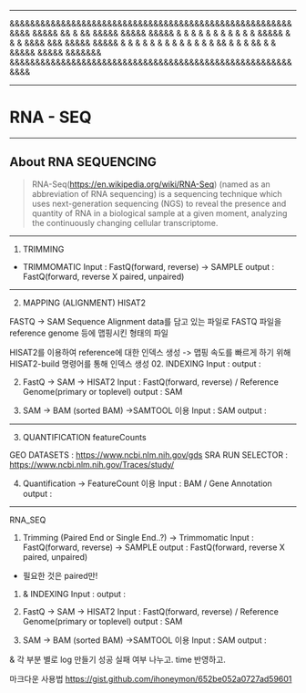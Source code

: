 *****

&&&&&&&&&&&&&&&&&&&&&&&&&&&&&&&&&&&&&&&&&&&&&&&&&&&&&&&&&&&
     &&&&&  &&    &  &&          &&&&&  &&&&&  &&&&&
     &   &  & &   &  & &         &      &      &   &
     &&&&&  &  &  &  &&&&   &&&  &&&&&  &&&&&  & & &
     &  &   &   & &  &   &           &  &      &  &&
     &   &  &    &&  &    &      &&&&&  &&&&&  &&&&&&&
&&&&&&&&&&&&&&&&&&&&&&&&&&&&&&&&&&&&&&&&&&&&&&&&&&&&&&&&&&&

*****

# RNA - SEQ

*****

## About RNA SEQUENCING
>RNA-Seq(https://en.wikipedia.org/wiki/RNA-Seq) (named as an abbreviation of RNA sequencing) is a sequencing technique which uses next-generation sequencing (NGS) to reveal the presence and quantity of RNA in a biological sample at a given moment, analyzing the continuously changing cellular transcriptome.

*****

01. TRIMMING

* TRIMMOMATIC
Input 	: FastQ(forward, reverse) -> SAMPLE 
output	: FastQ(forward, reverse X paired, unpaired)

*****

02. MAPPING (ALIGNMENT)
HISAT2

FASTQ -> SAM
Sequence Alignment data를 담고 있는 파일로 FASTQ 파일을 reference genome 등에 맵핑시킨 형태의 파일

HISAT2를 이용하여 reference에 대한 인덱스 생성 -> 맵핑 속도를 빠르게 하기 위해 HISAT2-build 명령어를 통해 인덱스 생성
02. INDEXING
Input 	: 
output	: 

02.  FastQ -> SAM -> HISAT2
Input 	: FastQ(forward, reverse) / Reference Genome(primary or toplevel)
output	: SAM

03. SAM -> BAM (sorted BAM) ->SAMTOOL 이용
Input 	: SAM
output	:

*****

03. QUANTIFICATION
featureCounts

GEO DATASETS : https://www.ncbi.nlm.nih.gov/gds
SRA RUN SELECTOR : https://www.ncbi.nlm.nih.gov/Traces/study/

04. Quantification -> FeatureCount 이용
Input 	: BAM / Gene Annotation
output	: 

*****

RNA_SEQ

01. Trimming (Paired End or Single End..?) -> Trimmomatic 
Input 	: FastQ(forward, reverse) -> SAMPLE 
output	: FastQ(forward, reverse X paired, unpaired)
* 필요한 것은 paired만!

01. & INDEXING
Input 	: 
output	: 

02.  FastQ -> SAM -> HISAT2
Input 	: FastQ(forward, reverse) / Reference Genome(primary or toplevel)
output	: SAM

03. SAM -> BAM (sorted BAM) ->SAMTOOL 이용
Input 	: SAM
output	:


& 각 부분 별로 log 만들기
성공 실패 여부 나누고.
time 반영하고.

마크다운 사용법 https://gist.github.com/ihoneymon/652be052a0727ad59601